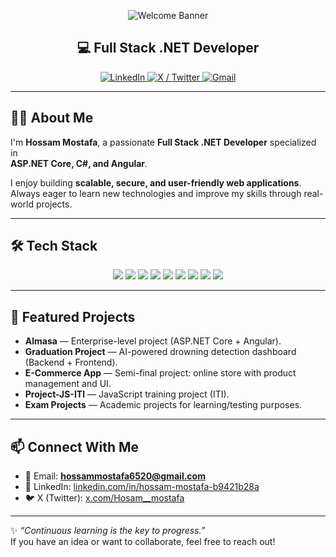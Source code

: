 <p align="center">
  <img src="https://capsule-render.vercel.app/api?type=waving&text=Hi%2C%20I'm%20Hossam!&height=120&color=black" alt="Welcome Banner" />
</p>

<h2 align="center">💻 Full Stack .NET Developer</h2>

<p align="center">
  <a href="https://www.linkedin.com/in/hossam-mostafa-b9421b28a/">
    <img src="https://img.shields.io/badge/LinkedIn-blue?logo=linkedin&style=flat-square" alt="LinkedIn" />
  </a>
  <a href="https://x.com/Hosam__mostafa">
    <img src="https://img.shields.io/badge/X-black?logo=x&style=flat-square" alt="X / Twitter" />
  </a>
  <a href="mailto:hossammostafa6520@gmail.com">
    <img src="https://img.shields.io/badge/Gmail-D14836?logo=gmail&style=flat-square&logoColor=white" alt="Gmail" />
  </a>
</p>

---

## 👨‍💻 About Me

I'm **Hossam Mostafa**, a passionate **Full Stack .NET Developer** specialized in  
**ASP.NET Core, C#, and Angular**.  

I enjoy building **scalable, secure, and user-friendly web applications**.  
Always eager to learn new technologies and improve my skills through real-world projects.

---

## 🛠️ Tech Stack

<p align="center">
  <!-- Languages -->
  <img src="https://img.shields.io/badge/C%23-239120?style=for-the-badge&logo=c-sharp&logoColor=white" />
  <img src="https://img.shields.io/badge/.NET-512BD4?style=for-the-badge&logo=dotnet&logoColor=white" />
  <img src="https://img.shields.io/badge/ASP.NET%20Core-5C2D91?style=for-the-badge&logo=.net&logoColor=white" />
  <img src="https://img.shields.io/badge/Angular-DD0031?style=for-the-badge&logo=angular&logoColor=white" />
  <img src="https://img.shields.io/badge/JavaScript-F7DF1E?style=for-the-badge&logo=javascript&logoColor=black" />
  <img src="https://img.shields.io/badge/HTML5-E34F26?style=for-the-badge&logo=html5&logoColor=white" />
  <img src="https://img.shields.io/badge/CSS3-1572B6?style=for-the-badge&logo=css3&logoColor=white" />
  <img src="https://img.shields.io/badge/SQL%20Server-CC2927?style=for-the-badge&logo=microsoftsqlserver&logoColor=white" />
  <img src="https://img.shields.io/badge/Git-F05032?style=for-the-badge&logo=git&logoColor=white" />
</p>

---

## 🚀 Featured Projects

- **Almasa** — Enterprise-level project (ASP.NET Core + Angular).  
- **Graduation Project** — AI-powered drowning detection dashboard (Backend + Frontend).  
- **E-Commerce App** — Semi-final project: online store with product management and UI.  
- **Project-JS-ITI** — JavaScript training project (ITI).  
- **Exam Projects** — Academic projects for learning/testing purposes.  

---

## 📫 Connect With Me

- 📧 Email: **hossammostafa6520@gmail.com**  
- 💼 LinkedIn: [linkedin.com/in/hossam-mostafa-b9421b28a](https://www.linkedin.com/in/hossam-mostafa-b9421b28a/)  
- 🐦 X (Twitter): [x.com/Hosam__mostafa](https://x.com/Hosam__mostafa)  

---

✨ *“Continuous learning is the key to progress.”*  
If you have an idea or want to collaborate, feel free to reach out!

